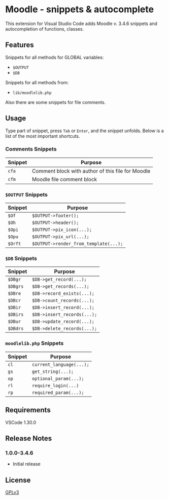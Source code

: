 # Moodle - snippets & autocomplete

This extension for Visual Studio Code adds Moodle v. 3.4.6 snippets and autocompletion of functions, classes.

## Features

Snippets for all methods for GLOBAL variables:

- `$OUTPUT`
- `$DB`

Snippets for all methods from:

- `lib/moodlelib.php`

Also there are some snippets for file comments.

## Usage

Type part of snippet, press `Tab` or `Enter`, and the snippet unfolds. Below is a list of the most important shortcuts.

### Comments Snippets

| Snippet | Purpose                                           |
| ------- | ------------------------------------------------- |
| `cfa`   | Comment block with author of this file for Moodle |
| `cfm`   | Moodle file comment block                         |

### `$OUTPUT` Snippets

| Snippet | Purpose                               |
| ------- | ------------------------------------- |
| `$Of`   | `$OUTPUT->footer();`                  |
| `$Oh`   | `$OUTPUT->header();`                  |
| `$Opi`  | `$OUTPUT->pix_icon(...);`             |
| `$Opu`  | `$OUTPUT->pix_url(...);`              |
| `$Orft` | `$OUTPUT->render_from_template(...);` |

### `$DB` Snippets

| Snippet  | Purpose                     |
| -------- | --------------------------- |
| `$DBgr`  | `$DB->get_record(...);`     |
| `$DBgrs` | `$DB->get_records(...);`    |
| `$DBre`  | `$DB->record_exists(...);`  |
| `$DBcr`  | `$DB->count_records(...);`  |
| `$DBir`  | `$DB->insert_record(...);`  |
| `$DBirs` | `$DB->insert_records(...);` |
| `$DBur`  | `$DB->update_record(...);`  |
| `$DBdrs` | `$DB->delete_records(...);` |

### `moodlelib.php` Snippets

| Snippet | Purpose                  |
| ------- | ------------------------ |
| `cl`    | `current_language(...);` |
| `gs`    | `get_string(...);`       |
| `op`    | `optional_param(...);`   |
| `rl`    | `require_login(...)`     |
| `rp`    | `required_param(...);`   |

## Requirements

VSCode 1.30.0

## Release Notes

### 1.0.0-3.4.6

- Initial release

## License

[GPLv3](./LICENSE)
